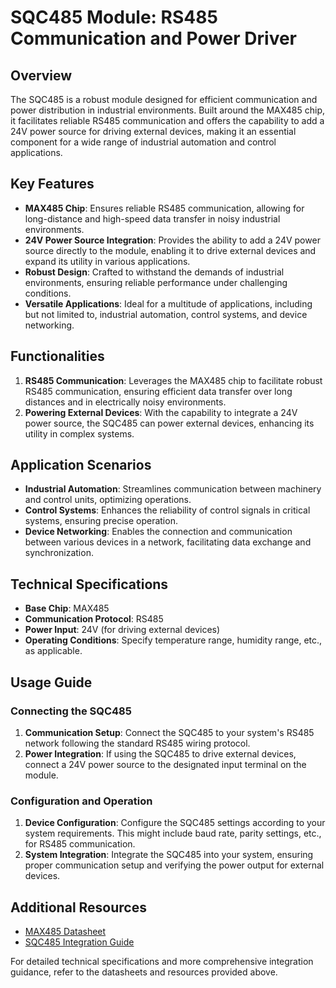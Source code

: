 # SQC485 Module: RS485 Communication and Power Driver

## Overview

The SQC485 is a robust module designed for efficient communication and power distribution in industrial environments. Built around the MAX485 chip, it facilitates reliable RS485 communication and offers the capability to add a 24V power source for driving external devices, making it an essential component for a wide range of industrial automation and control applications.

## Key Features

- **MAX485 Chip**: Ensures reliable RS485 communication, allowing for long-distance and high-speed data transfer in noisy industrial environments.
- **24V Power Source Integration**: Provides the ability to add a 24V power source directly to the module, enabling it to drive external devices and expand its utility in various applications.
- **Robust Design**: Crafted to withstand the demands of industrial environments, ensuring reliable performance under challenging conditions.
- **Versatile Applications**: Ideal for a multitude of applications, including but not limited to, industrial automation, control systems, and device networking.

## Functionalities

1. **RS485 Communication**: Leverages the MAX485 chip to facilitate robust RS485 communication, ensuring efficient data transfer over long distances and in electrically noisy environments.
2. **Powering External Devices**: With the capability to integrate a 24V power source, the SQC485 can power external devices, enhancing its utility in complex systems.

## Application Scenarios

- **Industrial Automation**: Streamlines communication between machinery and control units, optimizing operations.
- **Control Systems**: Enhances the reliability of control signals in critical systems, ensuring precise operation.
- **Device Networking**: Enables the connection and communication between various devices in a network, facilitating data exchange and synchronization.

## Technical Specifications

- **Base Chip**: MAX485
- **Communication Protocol**: RS485
- **Power Input**: 24V (for driving external devices)
- **Operating Conditions**: Specify temperature range, humidity range, etc., as applicable.

## Usage Guide

### Connecting the SQC485

1. **Communication Setup**: Connect the SQC485 to your system's RS485 network following the standard RS485 wiring protocol.
2. **Power Integration**: If using the SQC485 to drive external devices, connect a 24V power source to the designated input terminal on the module.

### Configuration and Operation

1. **Device Configuration**: Configure the SQC485 settings according to your system requirements. This might include baud rate, parity settings, etc., for RS485 communication.
2. **System Integration**: Integrate the SQC485 into your system, ensuring proper communication setup and verifying the power output for external devices.

## Additional Resources

- [MAX485 Datasheet](https://www.example.com/MAX485-datasheet "Datasheet for the MAX485 chip")
- [SQC485 Integration Guide](https://www.example.com/SQC485-integration-guide "Guide for integrating SQC485 into systems")

For detailed technical specifications and more comprehensive integration guidance, refer to the datasheets and resources provided above.
